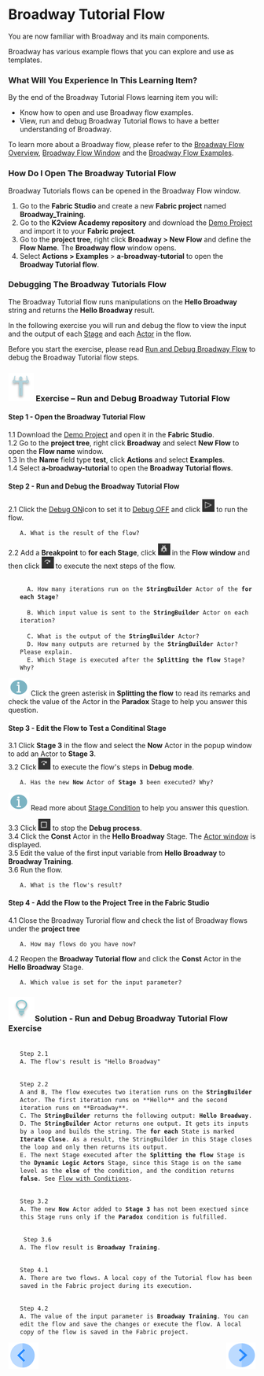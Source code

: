 # Broadway Tutorial Flow

You are now familiar with Broadway and its main components. 

Broadway has various example flows that you can explore and use as templates. 

### What Will You Experience In This Learning Item?

By the end of the Broadway Tutorial Flows learning item you will:

- Know how to open and use Broadway flow examples.
- View, run and debug Broadway Tutorial flows to have a better understanding of Broadway.

To learn more about a Broadway flow, please refer to the [Broadway Flow Overview](/articles/19_Broadway/02a_broadway_flow_overview.md), [Broadway Flow Window](/articles/19_Broadway/18_broadway_flow_window.md) and the [Broadway Flow Examples](/articles/19_Broadway/17_tutorial_and_flow_examples.md).

### How Do I Open The Broadway Tutorial Flow  

Broadway Tutorials flows can be opened in the Broadway Flow window.

1. Go to the **Fabric Studio** and create a new **Fabric project** named **Broadway_Training**. 
2. Go to the **K2view Academy repository** and download the [Demo Project](/articles/demo_project) and import it to your **Fabric project**.
3. Go to the **project tree**, right click **Broadway > New Flow** and define the **Flow Name**. The **Broadway flow** window opens.
4. Select **Actions > Examples** > **a-broadway-tutorial** to open the **Broadway Tutorial flow**.

### Debugging The Broadway Tutorials Flow

The Broadway Tutorial flow runs manipulations on the **Hello Broadway** string and returns the **Hello Broadway** result.

In the following exercise you will run and debug the flow to view the input and the output of each [Stage](/articles/19_Broadway/19_broadway_flow_stages.md) and each [Actor](/articles/99_Broadway/03_broadway_actor.md) in the flow.


Before you start the exercise, please read [Run and Debug Broadway Flow](/articles/99_Broadway/25_broadway_flow_window_run_and_debug_flow.md) to debug the Broadway Tutorial flow steps.

###  ![](/academy/images/Exercise.png) **Exercise – Run and Debug Broadway Tutorial Flow**

#### Step 1 - Open the Broadway Tutorial Flow

1.1 Download the [Demo Project](/articles/demo_project) and open it in the **Fabric Studio**. \
1.2 Go to the **project tree**, right click **Broadway** and select **New Flow** to open the **Flow name** window. \
1.3 In the **Name** field type **test**, click **Actions** and select **Examples**. \
1.4 Select **a-broadway-tutorial** to open the **Broadway Tutorial flows**.

#### Step 2 - Run and Debug the Broadway Tutorial Flow
2.1 Click the [Debug ON]()icon to set it to [Debug OFF]() and click ![Run Flow](/academy/Training_Level_1/99_Broadway/images/run_flow_icon.png) to run the flow.
  <ul>
 <pre><code>A. What is the result of the flow?</code></pre>
  </ul>

2.2 Add a **Breakpoint** to **for each Stage**, click ![Debug Play](/academy/Training_Level_1/99_Broadway/images/debug_play_icon.png) in the **Flow window** and then click ![Debug Step](/academy/Training_Level_1/99_Broadway/images/debug_step_icon.png) to execute the next steps of the flow.

<ul>
<pre><code>
  A. How many iterations run on the <strong>StringBuilder</strong> Actor of the <strong>for each Stage</strong>?<br>
  B. Which input value is sent to the <strong>StringBuilder</strong> Actor on each iteration?<br>
  C. What is the output of the <strong>StringBuilder</strong> Actor?
  D. How many outputs are returned by the <strong>StringBuilder</strong> Actor? Please explain.
  E. Which Stage is executed after the <strong>Splitting the flow</strong> Stage? Why?
</code></pre>
</ul>

  ![info](/academy/images/information.png) Click the green asterisk in **Splitting the flow** to read its remarks and check the value of the Actor in the **Paradox** Stage to help you answer this question.
  
  #### Step 3 - Edit the Flow to Test a Conditinal Stage

 3.1 Click **Stage 3** in the flow and select the **Now** Actor in the popup window to add an Actor to **Stage 3**. \
 3.2 Click ![Debug Step](/academy/Training_Level_1/99_Broadway/images/debug_step_icon.png) to execute the flow's steps in **Debug mode**. 

  <ul>
<pre><code>A. Has the new <strong>Now</strong> Actor of <strong>Stage 3</strong> been executed? Why?</code></pre>
</ul>

 ![info](/academy/images/information.png) Read more about [Stage Condition](/articles/19_Broadway/02_broadway_high_level_components.md#stage-conditions) to help you answer this question.

3.3 Click ![Stop Debug](/academy/Training_Level_1/99_Broadway/images/stop_debug_icon.png) to stop the **Debug process**. \
3.4 Click the **Const** Actor in the **Hello Broadway** Stage. The [Actor window](/articles/99_Broadway/03_broadway_actor.md#actor-window) is displayed. \
3.5 Edit the value of the first input variable from **Hello Broadway** to **Broadway Training**. \
3.6 Run the flow. 
<ul><pre><code>A. What is the flow's result?</code></pre></ul> 

 #### Step 4 - Add the Flow to the Project Tree in the Fabric Studio

4.1 Close the Broadway Turorial flow and check the list of Broadway flows under the <strong>project tree</strong>
<ul><pre><code>A. How may flows do you have now?</code></pre></ul>

4.2 Reopen the **Broadway Tutorial flow** and click the **Const** Actor in the <strong>Hello Broadway</strong> Stage.
<ul><pre><code>A. Which value is set for the input parameter?</code></pre></ul> 


### ![](/academy/images/Solution.png)Solution - Run and Debug Broadway Tutorial Flow Exercise 

 <ul>
 <pre><code> 
Step 2.1
A. The flow's result is "Hello Broadway"</code></pre>
 </ul>

<ul>
<pre><code>
Step 2.2
A and B, The flow executes two iteration runs on the <strong>StringBuilder</strong> Actor. The first iteration runs on **Hello** and the second iteration runs on **Broadway**.
C. The <strong>StringBuilder</strong> returns the following output: <strong>Hello Broadway</strong>.
D. The <strong>StringBuilder</strong> Actor returns one output. It gets its inputs by a loop and builds the string. The <strong>for each</strong> State is marked <strong>Iterate Close</strong>. As a result, the StringBuilder in this Stage closes the loop and only then returns its output.
E. The next Stage executed after the <strong>Splitting the flow</strong> Stage is the <strong>Dynamic Logic Actors</strong> Stage, since this Stage is on the same level as the <strong>else</strong> of the condition, and the condition returns <strong>false</strong>. See <a href="https://github.com/k2view-academy/K2View-Academy/blob/KB_DROP2_99_BROADWAY_Nataly/articles/99_Broadway/16_broadway_flow_overview.md#flow-with-condition">Flow with Conditions</a>.
</code></pre>
</ul>

 <ul>
<pre><code>
Step 3.2
A. The new <strong>Now</strong> Actor added to <strong>Stage 3</strong> has not been exectued since this Stage runs only if the <strong>Paradox</strong> condition is fulfilled.</code></pre>
</ul>

<ul>
 <pre><code>
 Step 3.6 
A. The flow result is <strong>Broadway Training</strong>.</code></pre>
</ul> 

<ul><pre><code>
Step 4.1
A. There are two flows. A local copy of the Tutorial flow has been saved in the Fabric project during its execution.</code></pre></ul>

<ul><pre><code>
Step 4.2
A. The value of the input parameter is <strong>Broadway Training</strong>. You can edit the flow and save the changes or execute the flow. A local copy of the flow is saved in the Fabric project. </code></pre></ul> 

[![Previous](/articles/images/Previous.png)](/academy/Training_Level_1/99_Broadway/03_broadway_overview.md)[<img align="right" width="60" height="54" src="/articles/images/Next.png">](/academy/Training_Level_1/99_Broadway/05_create_broadway_flow.md)
